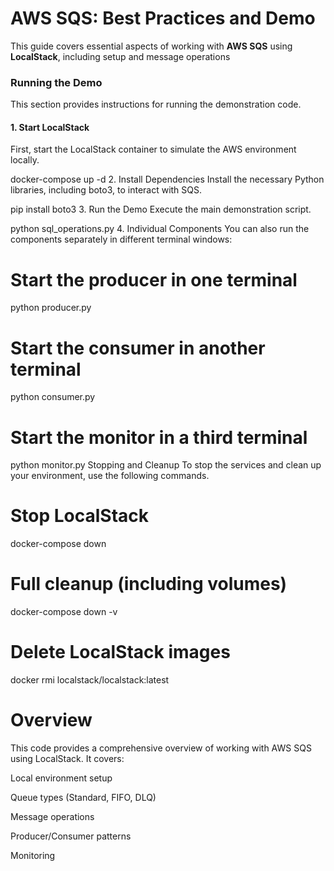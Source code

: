 # AWS SQS: Best Practices and Demo

This guide covers essential aspects of working with **AWS SQS** using **LocalStack**, including setup and message operations

### Running the Demo

This section provides instructions for running the demonstration code.

#### 1. Start LocalStack

First, start the LocalStack container to simulate the AWS environment locally.

docker-compose up -d
2. Install Dependencies
Install the necessary Python libraries, including boto3, to interact with SQS.

pip install boto3
3. Run the Demo
Execute the main demonstration script.

python sql_operations.py
4. Individual Components
You can also run the components separately in different terminal windows:

# Start the producer in one terminal
python producer.py

# Start the consumer in another terminal
python consumer.py

# Start the monitor in a third terminal
python monitor.py
Stopping and Cleanup
To stop the services and clean up your environment, use the following commands.

# Stop LocalStack
docker-compose down

# Full cleanup (including volumes)
docker-compose down -v

# Delete LocalStack images
docker rmi localstack/localstack:latest


# Overview
This code provides a comprehensive overview of working with AWS SQS using LocalStack. It covers:

Local environment setup

Queue types (Standard, FIFO, DLQ)

Message operations

Producer/Consumer patterns

Monitoring 
